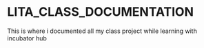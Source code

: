 # LITA_CLASS_DOCUMENTATION
This is where i documented all my class project while learning with incubator hub
